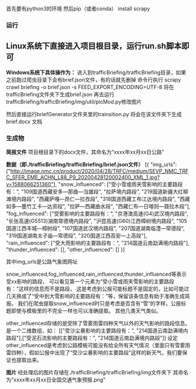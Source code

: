 首先要有python3的环境
然后pip（或者conda） install scrapy

### 运行

## Linux系统下直接进入项目根目录，运行run.sh脚本即可

**Windows系统下具体操作为：**
进入到trafficBriefing/trafficBriefing目录，如果之前跑过爬虫目录下会有brief.json文件，有的话就先删掉
命令行执行 scrapy crawl briefing -o brief.json -s FEED_EXPORT_ENCODING=UTF-8 
将在trafficBriefing文件夹下生成brief.json
再去运行trafficBriefing/trafficBriefing/img/util/picMod.py修改图片

然后直接运行briefGenerator文件夹里的trainsition.py 
将会在该文件夹下生成brief.docx 文档

### 生成物

**简报文件**
项目根目录下的docx文件，其命名为“xxxx年xx月xx日公路”

**数据（即./trafficBriefing/trafficBriefing/brief.json文件）**
[{
	"img_urls": ["http://image.nmc.cn/product/2020/04/28/TRFC/medium/SEVP_NMC_TRFC_SFER_EME_ACHN_L88_P9_20200428120002400_XML_1.jpg?v=1588066251360"],
	"snow_influenced": ["受小雪或雨夹雪影响的主要路段有：", "109国道西藏安多—那曲—当雄段", "拉萨境内路段", "219国道新疆大红柳滩境内路段", "西藏萨嘎—昂仁—拉孜段", "318国道西藏工布江达境内路段", "西藏如多—墨竹工卡—达资段", "拉萨—西藏曲水段", "西藏仁布—日喀则—聂拉木段"],
	"fog_influenced": ["受雾影响的主要路段有：", "京港澳高速(G4)武汉境内路段", "长张高速(G5513)湖南常德境内路段", "沪昆高速(G60)江西樟树境内路段", "105国道江西丰城—樟树段", "107国道武汉境内路段", "207国道湖南临澧—常德段", "319国道湖南太子庙—常德段", "320国道江西高安—上高段"],
	"rain_influenced": ["受大雨影响的主要路段有：", "214国道云南勐满境内路段"],
	"thunder_influenced": [],
	"other_influenced": []
}]

其中img_urls是公路气象图网址

snow_influenced,fog_influenced,rain_influenced,thunder_influenced等表示受xx影响的路段，
可以看见第一个元素为“受小雪或雨夹雪影响的主要路段有：”这样的信息而不是路段，
这是考虑到公报可能标题不是固定的，比如可能过几天换成了“受中到大雪影响的主要路段有：”等，保留该条信息有助于准确生成简报。
我们在爬虫提取snow_influenced时只是考虑是否含有“雪”的字样，公报标题即使与模板里的不完全一样也可以准确提取。
其他几类天气类似。

other_influenced存储的是受除了雪雾雨雷四种天气以外的天气影响的路段信息。是一个二维数组，如：
[["受沙尘暴影响的主要路段有：", "214国道云南勐满境内路段"],["受泥石流影响的主要路段有：", "214国道云南勐满境内路段"]]
设定other_influenced是考虑到公路模板可能没有给全所有天气情况（里面只有雪雾雨雷四种），假如公报中出现了“受沙尘暴影响的主要路段”这样的新天气，我们要保证也提取出来。

**图片**
经处理后的图片存储在./trafficBriefing/trafficBriefing/img文件夹下
其命名为"xxxx年xx月xx日全国交通气象预报.png"

